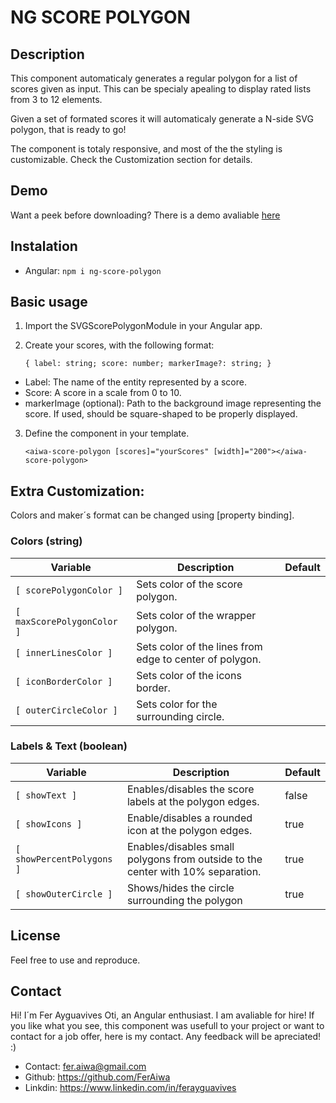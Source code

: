 # NG SCORE POLYGON

## Description

This component automaticaly generates a regular polygon for a list of scores given as input. This can be specialy apealing
to display rated lists from 3 to 12 elements.

Given a set of formated scores it will automaticaly generate a N-side SVG polygon, that is ready to go!

The component is totaly responsive, and most of the the styling is customizable. Check the Customization section for details.

## Demo

Want a peek before downloading? There is a demo avaliable [here](www.google.com)

## Instalation

- Angular:
  `npm i ng-score-polygon`

## Basic usage

1. Import the SVGScorePolygonModule in your Angular app.
2. Create your scores, with the following format:

   `{ label: string; score: number; markerImage?: string; }`

- Label: The name of the entity represented by a score.
- Score: A score in a scale from 0 to 10.
- markerImage (optional): Path to the background image representing the score. If used, should be square-shaped to be properly displayed.

3. Define the component in your template.

   `<aiwa-score-polygon [scores]="yourScores" [width]="200"></aiwa-score-polygon>`

## Extra Customization:

Colors and maker´s format can be changed using [property binding].

### Colors (string)

| Variable                   | Description                                             | Default |
| -------------------------- | ------------------------------------------------------- | ------- |
| `[ scorePolygonColor ]`    | Sets color of the score polygon.                        |
| `[ maxScorePolygonColor ]` | Sets color of the wrapper polygon.                      |
| `[ innerLinesColor ]`      | Sets color of the lines from edge to center of polygon. |
| `[ iconBorderColor ]`      | Sets color of the icons border.                         |
| `[ outerCircleColor ]`     | Sets color for the surrounding circle.                  |

### Labels & Text (boolean)

| Variable                  | Description                                                                     | Default |
| ------------------------- | ------------------------------------------------------------------------------- | ------- |
| `[ showText ]`            | Enables/disables the score labels at the polygon edges.                         | false   |
| `[ showIcons ]`           | Enable/disables a rounded icon at the polygon edges.                            | true    |
| `[ showPercentPolygons ]` | Enables/disables small polygons from outside to the center with 10% separation. | true    |
| `[ showOuterCircle ]`     | Shows/hides the circle surrounding the polygon                                  | true    |

## License

Feel free to use and reproduce.

## Contact

Hi! I´m Fer Ayguavives Oti, an Angular enthusiast. I am avaliable for hire! If you like what you see, this component
was usefull to your project or want to contact for a job offer, here is my contact. Any feedback will be apreciated! :)

- Contact: fer.aiwa@gmail.com
- Github: https://github.com/FerAiwa
- Linkdin: https://www.linkedin.com/in/ferayguavives

